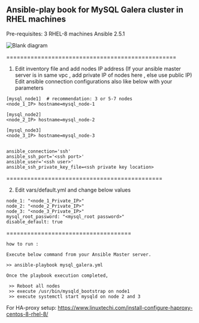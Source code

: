 ## Ansible-play book for MySQL Galera cluster in RHEL machines

Pre-requisites: 3 RHEL-8 machines
Ansible 2.5.1

![Blank diagram](https://user-images.githubusercontent.com/50264439/135078883-593f354e-e7f4-494e-8a00-fe22353d4344.jpeg)


=================================================
1) Edit inventory file and add nodes IP address (If your ansible master server is in same vpc , add private IP of nodes here , else use public IP)
   Edit ansible connection configurations also like below with your parameters
```
[mysql_node1]  # recommendation: 3 or 5-7 nodes
<node_1_IP> hostname=mysql_node-1

[mysql_node2]
<node_2_IP> hostname=mysql_node-2

[mysql_node3]
<node_3_IP> hostname=mysql_node-3


ansible_connection='ssh'
ansible_ssh_port='<ssh port>'
ansible_user='<ssh user>'
ansible_ssh_private_key_file=<ssh private key location>
```


=============================================

2) Edit vars/default.yml and change below values 
```
node_1: "<node_1_Private_IP>"
node_2: "<node_2_Private_IP>"
node_3: "<node_3_Private_IP>"
mysql_root_password: "<mysql_root password>"
disable_default: true
```
====================================

```
how to run :

Execute below command from your Ansible Master server.

>> ansible-playbook mysql_galera.yml

Once the playbook execution completed,

 >> Reboot all nodes 
 >> execute /usr/bin/mysqld_bootstrap on node1
 >> execute systemctl start mysqld on node 2 and 3
```

For HA-proxy setup: https://www.linuxtechi.com/install-configure-haproxy-centos-8-rhel-8/

